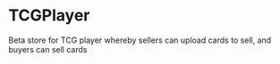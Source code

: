 # TCGPlayer
Beta store for TCG player whereby sellers can upload cards to sell, and buyers can sell cards
